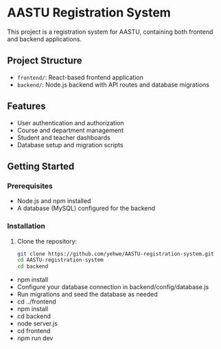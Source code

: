 # AASTU Registration System

This project is a registration system for AASTU, containing both frontend and backend applications.

## Project Structure

- `frontend/`: React-based frontend application
- `backend/`: Node.js backend with API routes and database migrations

## Features

- User authentication and authorization
- Course and department management
- Student and teacher dashboards
- Database setup and migration scripts

## Getting Started

### Prerequisites

- Node.js and npm installed
- A database (MySQL) configured for the backend

### Installation

1. Clone the repository:

   ```bash
   git clone https://github.com/yehwe/AASTU-registration-system.git
   cd AASTU-registration-system
   cd backend
- npm install
- Configure your database connection in backend/config/database.js
- Run migrations and seed the database as needed
- cd ../frontend
- npm install
- cd backend
- node server.js
- cd frontend
- npm run dev 


